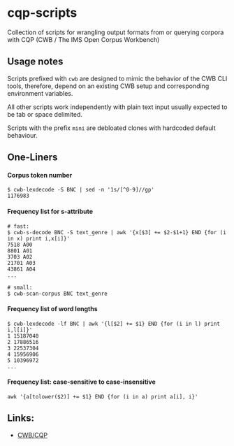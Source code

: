 # cqp-scripts
Collection of scripts for wrangling output formats from or querying corpora with CQP (CWB / The IMS Open Corpus Workbench)

## Usage notes

Scripts prefixed with `cwb` are designed to mimic the behavior of the CWB CLI tools, therefore, depend on an existing CWB setup and corresponding environment variables.

All other scripts work independently with plain text input usually expected to be tab or space delimited.

Scripts with the prefix `mini` are debloated clones with hardcoded default behaviour.

## One-Liners

#### Corpus token number

```
$ cwb-lexdecode -S BNC | sed -n '1s/[^0-9]//gp'
1176983
```

#### Frequency list for s-attribute

```
# fast:
$ cwb-s-decode BNC -S text_genre | awk '{x[$3] += $2-$1+1} END {for (i in x) print i,x[i]}'
7518 A00
8801 A01
3703 A02
21701 A03
43861 A04
...

# small:
$ cwb-scan-corpus BNC text_genre
```

#### Frequency list of word lengths

```
$ cwb-lexdecode -lf BNC | awk '{l[$2] += $1} END {for (i in l) print i,l[i]}'
1 15187040
2 17886516
3 22537304
4 15956906
5 10396972
...
```

#### Frequency list: case-sensitive to case-insensitive

```
awk '{a[tolower($2)] += $1} END {for (i in a) print a[i], i}'
```

## Links:
- [CWB/CQP](https://sourceforge.net/projects/cwb/)
